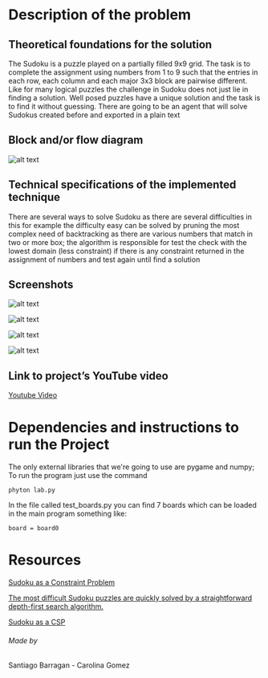 # Description of the problem

## Theoretical foundations for the solution

The Sudoku is a puzzle played on a partially filled 9x9 grid. The task is to complete the assignment using numbers from 1 to 9 such that the entries in each row, each column and each major 3x3 block are pairwise different. Like for many logical puzzles the challenge in Sudoku does not just lie in finding a solution. Well posed puzzles have a unique solution and the task is to find it without guessing. There are going to be an agent that will solve Sudokus created before and exported in a plain text 

## Block and/or flow diagram

![alt text](https://user-images.githubusercontent.com/39195909/49187111-71ece680-f334-11e8-9400-f934ef901aa5.png)

## Technical specifications of the implemented technique

There are several ways to solve Sudoku as there are several difficulties in this for example the difficulty easy can be solved by pruning the most complex need of backtracking as there are various numbers that match in two or more box; the algorithm is responsible for test the check with the lowest domain (less constraint) if there is any constraint returned in the assignment of numbers and test again until find a solution

## Screenshots

![alt text](https://user-images.githubusercontent.com/39195909/49229194-039f3700-f3bb-11e8-8490-8debbc987a87.png)

![alt text](https://user-images.githubusercontent.com/39195909/49229201-069a2780-f3bb-11e8-9f4f-54eed1ea414a.png)

![alt text](https://user-images.githubusercontent.com/39195909/49229301-321d1200-f3bb-11e8-9362-84c5db22f261.png)

![alt text](https://user-images.githubusercontent.com/39195909/49229202-0732be00-f3bb-11e8-9d51-c20a3afa6af9.png)

## Link to project’s YouTube video

[Youtube Video](https://youtu.be/WQ5SRFg-p04)

# Dependencies and instructions to run the Project

The only external libraries that we're going to use are pygame and numpy; To run the program just use the command

```
phyton lab.py 
```

In the file called test_boards.py you can find 7 boards which can be loaded in the main program something like:

```
board = board0 
```

# Resources
[Sudoku as a Constraint Problem](http://citeseerx.ist.psu.edu/viewdoc/download?doi=10.1.1.88.2964&rep=rep1&type=pdf)

[The most difficult Sudoku puzzles are quickly solved by a straightforward depth-first search algorithm.](https://www.dcc.fc.up.pt/~acm/sudoku.pdf)

[Sudoku as a CSP](https://www.codeproject.com/Articles/34403/Sudoku-as-a-CSP)


###### Made by 

Santiago Barragan - Carolina Gomez


